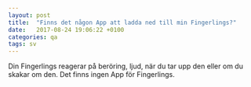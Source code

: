```yaml
---
layout: post
title:  "Finns det någon App att ladda ned till min Fingerlings?"
date:   2017-08-24 19:06:22 +0100
categories: qa
tags: sv
---
```


Din Fingerlings reagerar på beröring, ljud, när du tar upp den eller om du skakar om den. Det finns ingen App för Fingerlings.